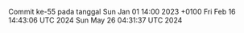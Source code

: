 Commit ke-55 pada tanggal Sun Jan 01 14:00 2023 +0100
Fri Feb 16 14:43:06 UTC 2024
Sun May 26 04:31:37 UTC 2024
